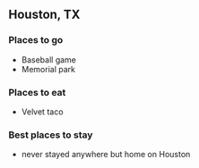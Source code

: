 ## Houston, TX

### Places to go

- Baseball game
- Memorial park

### Places to eat

- Velvet taco

### Best places to stay

- never stayed anywhere but home on Houston

